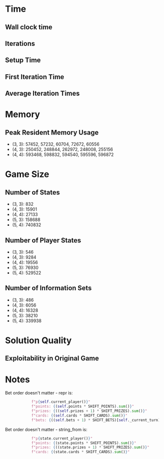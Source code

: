 # Time

## Wall clock time 

## Iterations

## Setup Time

## First Iteration Time

## Average Iteration Times

# Memory

## Peak Resident Memory Usage

 * (3, 3): 57452, 57232, 60704, 72672, 60556
 * (4, 3): 250452, 248844, 262972, 248008, 255156
 * (4, 4): 593468, 598832, 594540, 595596, 596872

# Game Size

## Number of States

 * (3, 3): 832
 * (4, 3): 15901
 * (4, 4): 27133
 * (5, 3): 158688
 * (5, 4): 740832

## Number of Player States

 * (3, 3): 546
 * (4, 3): 9284
 * (4, 4): 19556
 * (5, 3): 76930
 * (5, 4): 529522

## Number of Information Sets

 * (3, 3): 486
 * (4, 3): 6056
 * (4, 4): 16328
 * (5, 3): 38210
 * (5, 4): 339938

# Solution Quality

## Exploitability in Original Game


# Notes

Bet order doesn't matter - repr is:
```python
            f"p{self.current_player()}"
            f"points: {(self.points * SHIFT_POINTS).sum()}"
            f"prizes: {((self.prizes + 1) * SHIFT_PRIZES).sum()}"
            f"cards: {(self.cards * SHIFT_CARDS).sum()}"
            f"bets: {((self.bets + 1) * SHIFT_BETS)[self._current_turn].sum() if self._current_turn < self._num_turns else -1}"
```

Bet order doesn't matter - string_from is:
```python
            f"p{state.current_player()}"
            f"points: {(state.points * SHIFT_POINTS).sum()}"
            f"prizes: {((state.prizes + 1) * SHIFT_PRIZES).sum()}"
            f"cards: {(state.cards * SHIFT_CARDS).sum()}"
```